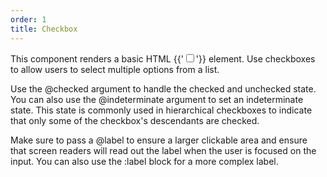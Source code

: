 ```yaml
---
order: 1
title: Checkbox
---
```


<EuiSpacer/>
<EuiPageHeader @pageTitle="Checkbox"/>

<EuiSpacer />

<EuiText>
  <p>
    This component renders a basic HTML <EuiCode @language="html">{{'<input type="checkbox">'}}</EuiCode> element.
    Use checkboxes to allow users to select multiple options from a list.
  </p>
  <p>
    Use the <EuiCode>@checked</EuiCode> argument to handle the checked and
    unchecked state. You can also use the <EuiCode>@indeterminate</EuiCode> argument to set an indeterminate state.
    This state is commonly used in hierarchical checkboxes to indicate that only some of the checkbox's descendants are checked.
  </p>
  <p>
    Make sure to pass a <EuiCode>@label</EuiCode> to ensure a larger
    clickable area and ensure that screen readers will read out the
    label when the user is focused on the input.
    You can also use the <EuiCode>:label</EuiCode> block for a more complex label.
  </p>
</EuiText>
